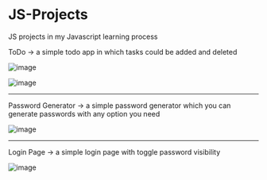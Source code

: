 # JS-Projects
JS projects in my Javascript learning process 

ToDo -> a simple todo app in which tasks could be added and deleted

![image](https://user-images.githubusercontent.com/77495573/186470062-8937e44e-69e6-4304-aca7-50c42dae2d68.png)

![image](https://user-images.githubusercontent.com/77495573/186504639-a8fdc641-98eb-4112-97d1-e1af469ba29e.png)

---------------------------------------------------------------------------------------------------------------

Password Generator -> a simple password generator which you can generate passwords with any option you need

![image](https://user-images.githubusercontent.com/77495573/185924577-4a65a9d2-888a-469c-bb87-edaf65aa083b.png)

---------------------------------------------------------------------------------------------------------------

Login Page -> a simple login page with toggle password visibility 

![image](https://user-images.githubusercontent.com/77495573/187876300-478308de-504b-4685-ac23-2ee04f22f998.png)




